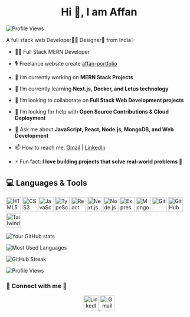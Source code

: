 ## <h1 align="center">Hi 👋, I am Affan</h1>                                                                          ![Profile Views](https://komarev.com/ghpvc/?username=Affankha&color=blue&style=flat)


A full stack web Developer🧑‍💻 Designer🎯 from India✨

- 👨‍💻 Full Stack MERN Developer
- 🎙 Freelance website create [affan-portfolio](https://affan-portfolio-two.vercel.app/)

-  🔭 I’m currently working on **MERN Stack Projects**
- 🌱 I’m currently learning **Next.js, Docker, and Letus technology**
- 👯 I’m looking to collaborate on **Full Stack Web Development projects**
- 🤝 I’m looking for help with **Open Source Contributions & Cloud Deployment**
- 💬 Ask me about **JavaScript, React, Node.js, MongoDB, and Web Development**
- 📫 How to reach me: [Gmail](mailto:khanaffan34163@gmail.com) | [LinkedIn](https://www.linkedin.com/in/affan-khan12/)
- ⚡ Fun fact: **I love building projects that solve real-world problems 🚀**



## 💻 Languages & Tools

<p>
  <img src="https://cdn.jsdelivr.net/gh/devicons/devicon/icons/html5/html5-original.svg" alt="HTML5" width="40" height="40"/>
  <img src="https://cdn.jsdelivr.net/gh/devicons/devicon/icons/css3/css3-original.svg" alt="CSS3" width="40" height="40"/>
  <img src="https://cdn.jsdelivr.net/gh/devicons/devicon/icons/javascript/javascript-original.svg" alt="JavaScript" width="40" height="40"/>
  <img src="https://cdn.jsdelivr.net/gh/devicons/devicon/icons/typescript/typescript-original.svg" alt="TypeScript" width="40" height="40"/>
  <img src="https://cdn.jsdelivr.net/gh/devicons/devicon/icons/react/react-original.svg" alt="React" width="40" height="40"/>
  <img src="https://cdn.jsdelivr.net/gh/devicons/devicon/icons/nextjs/nextjs-original.svg" alt="Next.js" width="40" height="40"/>
  <img src="https://cdn.jsdelivr.net/gh/devicons/devicon/icons/nodejs/nodejs-original.svg" alt="Node.js" width="40" height="40"/>
  <img src="https://cdn.jsdelivr.net/gh/devicons/devicon/icons/express/express-original.svg" alt="Express.js" width="40" height="40"/>
  <img src="https://cdn.jsdelivr.net/gh/devicons/devicon/icons/mongodb/mongodb-original.svg" alt="MongoDB" width="40" height="40"/>
  <img src="https://cdn.jsdelivr.net/gh/devicons/devicon/icons/git/git-original.svg" alt="Git" width="40" height="40"/>
  <img src="https://cdn.jsdelivr.net/gh/devicons/devicon/icons/github/github-original.svg" alt="GitHub" width="40" height="40"/>
  <img src="https://cdn.jsdelivr.net/gh/devicons/devicon/icons/tailwindcss/tailwindcss-plain.svg" alt="TailwindCSS" width="40" height="40"/>
</p>


![Your GitHub stats](https://github-readme-stats.vercel.app/api?username=Affankha&show_icons=true&theme=radical)

![Most Used Languages](https://github-readme-stats.vercel.app/api/top-langs/?username=Affankha&layout=compact&theme=radical)

![GitHub Streak](https://streak-stats.demolab.com?user=Affankha&theme=radical)

![Profile Views](https://komarev.com/ghpvc/?username=Affankha&color=blue)

### 🔗 Connect with me 🤝
<p align="center">
  <a href="https://www.linkedin.com/in/affan-khan12/" target="_blank">
    <img src="https://cdn.jsdelivr.net/gh/devicons/devicon/icons/linkedin/linkedin-original.svg" alt="LinkedIn" width="40" height="40"/>
  </a>
  <a href="mailto:khanaffan34163@gmail.com">
    <img src="https://cdn.jsdelivr.net/gh/devicons/devicon/icons/google/google-original.svg" alt="Gmail" width="40" height="40"/>
  </a>
</p>
